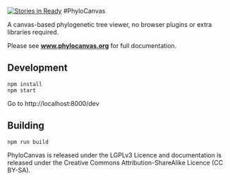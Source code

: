 [![Stories in Ready](https://badge.waffle.io/phylocanvas/phylocanvas.png?label=ready&title=Ready)](https://waffle.io/phylocanvas/phylocanvas)
#PhyloCanvas

A canvas-based phylogenetic tree viewer, no browser plugins or extra libraries required.

Please see **www.phylocanvas.org** for full documentation.

## Development
```
npm install
npm start
```
Go to http://localhost:8000/dev

## Building
```
npm run build
```

PhyloCanvas is released under the LGPLv3 Licence and documentation is released under the Creative Commons Attribution-ShareAlike Licence (CC BY-SA).
